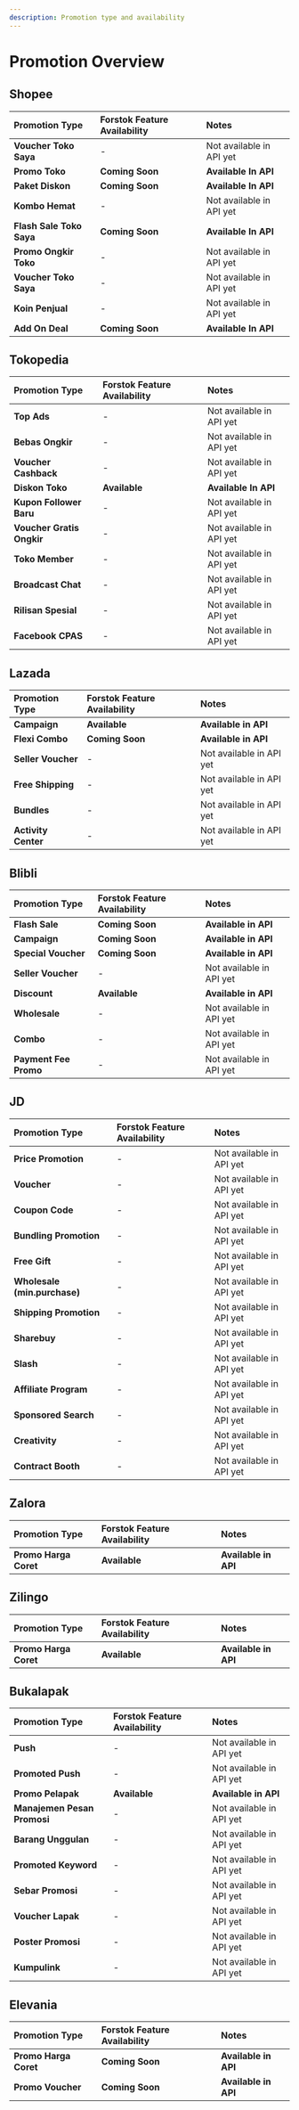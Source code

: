 ```yaml
---
description: Promotion type and availability
---
```


# Promotion Overview

## Shopee

| **Promotion Type** | **Forstok Feature Availability** | **Notes** |
| :--- | :--- | :--- |
| **Voucher Toko Saya** | - | Not available in API yet |
| **Promo Toko** | **Coming Soon** | **Available In API** |
| **Paket Diskon** | **Coming Soon** | **Available In API** |
| **Kombo Hemat** | - | Not available in API yet |
| **Flash Sale Toko Saya** | **Coming Soon** | **Available In API** |
| **Promo Ongkir Toko** | - | Not available in API yet |
| **Voucher Toko Saya** | - | Not available in API yet |
| **Koin Penjual** | - | Not available in API yet |
| **Add On Deal** | **Coming Soon** | **Available In API** |

## Tokopedia

| Promotion Type | Forstok Feature Availability | Notes |
| :--- | :--- | :--- |
| **Top Ads** | - | Not available in API yet |
| **Bebas Ongkir** | - | Not available in API yet |
| **Voucher Cashback** | - | Not available in API yet |
| **Diskon Toko** | **Available** | **Available In API** |
| **Kupon Follower Baru** | - | Not available in API yet |
| **Voucher Gratis Ongkir** | - | Not available in API yet |
| **Toko Member** | - | Not available in API yet |
| **Broadcast Chat** | - | Not available in API yet |
| **Rilisan Spesial** | - | Not available in API yet |
| **Facebook CPAS** | - | Not available in API yet |

## Lazada

| **Promotion Type** | **Forstok Feature Availability** | **Notes** |
| :--- | :--- | :--- |
| **Campaign** | **Available** | **Available in API** |
| **Flexi Combo** | **Coming Soon** | **Available in API** |
| **Seller Voucher** | - | Not available in API yet |
| **Free Shipping** | - | Not available in API yet |
| **Bundles** | - | Not available in API yet |
| **Activity Center** | - | Not available in API yet |

## Blibli

| **Promotion Type** | **Forstok Feature Availability** | **Notes** |
| :--- | :--- | :--- |
| **Flash Sale** | **Coming Soon** | **Available in API** |
| **Campaign** | **Coming Soon** | **Available in API** |
| **Special Voucher** | **Coming Soon** | **Available in API** |
| **Seller Voucher** | - | Not available in API yet |
| **Discount** | **Available** | **Available in API** |
| **Wholesale** | - | Not available in API yet |
| **Combo** | - | Not available in API yet |
| **Payment Fee Promo** | - | Not available in API yet |

## JD

| **Promotion Type** | **Forstok Feature Availability** | **Notes** |
| :--- | :--- | :--- |
| **Price Promotion** | - | Not available in API yet |
| **Voucher** | - | Not available in API yet |
| **Coupon Code** | - | Not available in API yet |
| **Bundling Promotion** | - | Not available in API yet |
| **Free Gift** | - | Not available in API yet |
| **Wholesale \(min.purchase\)** | - | Not available in API yet |
| **Shipping Promotion** | - | Not available in API yet |
| **Sharebuy** | - | Not available in API yet |
| **Slash** | - | Not available in API yet |
| **Affiliate Program** | - | Not available in API yet |
| **Sponsored Search** | - | Not available in API yet |
| **Creativity** | - | Not available in API yet |
| **Contract Booth** | - | Not available in API yet |

## Zalora

| **Promotion Type** | **Forstok Feature Availability** | **Notes** |
| :--- | :--- | :--- |
| **Promo Harga Coret** | **Available** | **Available in API** |

## Zilingo

| **Promotion Type** | **Forstok Feature Availability** | **Notes** |
| :--- | :--- | :--- |
| **Promo Harga Coret** | **Available** | **Available in API** |

## Bukalapak

| **Promotion Type** | **Forstok Feature Availability** | **Notes** |
| :--- | :--- | :--- |
| **Push** | - | Not available in API yet |
| **Promoted Push** | - | Not available in API yet |
| **Promo Pelapak** | **Available** | **Available in API** |
| **Manajemen Pesan Promosi** | - | Not available in API yet |
| **Barang Unggulan** | - | Not available in API yet |
| **Promoted Keyword** | - | Not available in API yet |
| **Sebar Promosi** | - | Not available in API yet |
| **Voucher Lapak** | - | Not available in API yet |
| **Poster Promosi** | - | Not available in API yet |
| **Kumpulink** | - | Not available in API yet |

## Elevania

| **Promotion Type** | **Forstok Feature Availability** | **Notes** |
| :--- | :--- | :--- |
| **Promo Harga Coret** | **Coming Soon** | **Available in API** |
| **Promo Voucher** | **Coming Soon** | **Available in API** |

